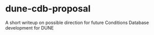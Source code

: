 # dune-cdb-proposal
A short writeup on possible direction for future Conditions Database development for DUNE
